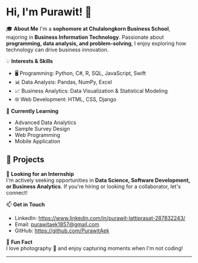 # Hi, I'm Purawit! 👋  

🎓 **About Me**
I'm a **sophomore at Chulalongkorn Business School**, majoring in **Business Information Technology**. 
Passionate about **programming, data analysis, and problem-solving**, 
I enjoy exploring how technology can drive business innovation.  

💡 **Interests & Skills**  
- 🖥️ Programming: Python, C#, R, SQL, JavaScript, Swift  
- 📊 Data Analysis: Pandas, NumPy, Excel 
- 📈 Business Analytics: Data Visualization & Statistical Modeling  
- 🌐 Web Development: HTML, CSS, Django

🌱 **Currently Learning**  
- Advanced Data Analytics
- Sample Survey Design  
- Web Programming 
- Mobile Application  

🚀 **Projects**  
- 

💼 **Looking for an Internship**  
I'm actively seeking opportunities in **Data Science, Software Development, or Business Analytics**. 
If you're hiring or looking for a collaborator, let's connect!  

📫 **Get in Touch**  
- LinkedIn: https://www.linkedin.com/in/purawit-lattiprasat-287832243/
- Email: purawitaek1857@gmail.com 
- GitHub: https://github.com/PurawitAek  

🌟 **Fun Fact**  
I love photography 📸 and enjoy capturing moments when I'm not coding!  

--- 
